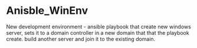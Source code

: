 # Anisble_WinEnv
New development environment - ansible playbook that create new windows server, sets it to a domain controller in a new domain that that the playbook create. build another server and join it to the existing domain.
